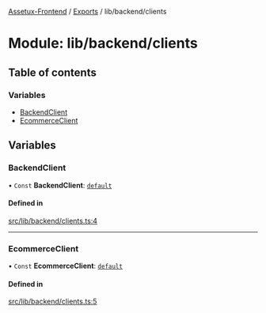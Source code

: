 [Assetux-Frontend](../README.md) / [Exports](../modules.md) / lib/backend/clients

# Module: lib/backend/clients

## Table of contents

### Variables

- [BackendClient](lib_backend_clients.md#backendclient)
- [EcommerceClient](lib_backend_clients.md#ecommerceclient)

## Variables

### BackendClient

• `Const` **BackendClient**: [`default`](../classes/lib_backend_main.default.md)

#### Defined in

[src/lib/backend/clients.ts:4](https://github.com/ASSETUX/frontend/blob/9a68660/src/lib/backend/clients.ts#L4)

___

### EcommerceClient

• `Const` **EcommerceClient**: [`default`](../classes/lib_backend_ecommerce.default.md)

#### Defined in

[src/lib/backend/clients.ts:5](https://github.com/ASSETUX/frontend/blob/9a68660/src/lib/backend/clients.ts#L5)
